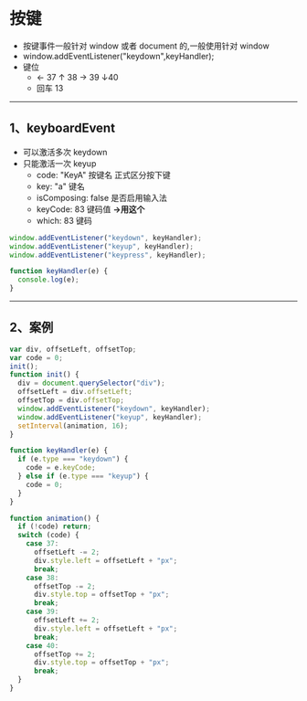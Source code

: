 # 按键

- 按键事件一般针对 window 或者 document 的,一般使用针对 window
- window.addEventListener("keydown",keyHandler);
- 键位
  - ← 37 ↑ 38 → 39 ↓40
  - 回车 13

---

## 1、keyboardEvent

- 可以激活多次 keydown
- 只能激活一次 keyup
  - code: "KeyA" 按键名 正式区分按下键
  - key: "a" 键名
  - isComposing: false 是否启用输入法
  - keyCode: 83 键码值 **->用这个**
  - which: 83 键码

```js
window.addEventListener("keydown", keyHandler);
window.addEventListener("keyup", keyHandler);
window.addEventListener("keypress", keyHandler);

function keyHandler(e) {
  console.log(e);
}
```

---

## 2、案例

```js
var div, offsetLeft, offsetTop;
var code = 0;
init();
function init() {
  div = document.querySelector("div");
  offsetLeft = div.offsetLeft;
  offsetTop = div.offsetTop;
  window.addEventListener("keydown", keyHandler);
  window.addEventListener("keyup", keyHandler);
  setInterval(animation, 16);
}

function keyHandler(e) {
  if (e.type === "keydown") {
    code = e.keyCode;
  } else if (e.type === "keyup") {
    code = 0;
  }
}

function animation() {
  if (!code) return;
  switch (code) {
    case 37:
      offsetLeft -= 2;
      div.style.left = offsetLeft + "px";
      break;
    case 38:
      offsetTop -= 2;
      div.style.top = offsetTop + "px";
      break;
    case 39:
      offsetLeft += 2;
      div.style.left = offsetLeft + "px";
      break;
    case 40:
      offsetTop += 2;
      div.style.top = offsetTop + "px";
      break;
  }
}
```
